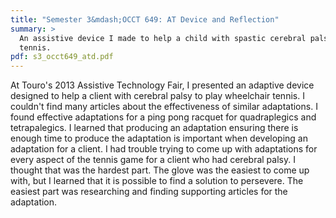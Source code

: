 ```yaml
---
title: "Semester 3&mdash;OCCT 649: AT Device and Reflection"
summary: >
  An assistive device I made to help a child with spastic cerebral palsy to play
  tennis.
pdf: s3_occt649_atd.pdf
---
```


At Touro's 2013 Assistive Technology Fair, I presented an adaptive device
designed to help a client with cerebral palsy to play wheelchair tennis. I
couldn't find many articles about the effectiveness of similar adaptations.  I
found effective adaptations for a ping pong racquet for quadraplegics and
tetrapalegics. I learned that producing an adaptation ensuring there is enough
time to produce the adaptation is important when developing an adaptation for a
client. I had trouble trying to come up with adaptations for every aspect of the
tennis game for a client who had cerebral palsy. I thought that was the hardest
part. The glove was the easiest to come up with, but I learned that it is
possible to find a solution to persevere. The easiest part was researching and
finding supporting articles for the adaptation.
